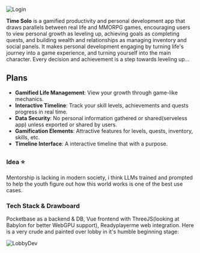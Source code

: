 ![Login](https://github.com/user-attachments/assets/95f81a02-1683-475e-8429-d3b8dc029e7f)

**Time Solo** is a gamified productivity and personal development app that draws parallels between real life and MMORPG games, encouraging users to view personal growth as leveling up, achieving goals as completing quests, and building wealth and relationships as managing inventory and social panels. It makes personal development engaging by turning life's journey into a game experience, and turning yourself into the main character. Every decision and achievement is a step towards leveling up...

## Plans
- **Gamified Life Management**: View your growth through game-like mechanics.
- **Interactive Timeline**: Track your skill levels, achievements and quests progress in real time.
- **Data Security**: No personal information gathered or shared(serveless app) unless exported or shared by users.
- **Gamification Elements**: Attractive features for levels, quests, inventory, skills, etc.
- **Timeline Interface**: A interactive timeline that with a purpose.
##

### Idea ⭐

Mentorship is lacking in modern society, i think LLMs trained and prompted to help the youth figure out how this world works is one of the best use cases. 


### Tech Stack & Drawboard

Pocketbase as a backend & DB, Vue frontend with ThreeJS(looking at Babylon for better WebGPU support), Readyplayerme web integration.
Here is a very crude and painted over lobby in it's humble beginning stage:

![LobbyDev](https://github.com/user-attachments/assets/a9c9db9b-2aa2-4153-bff7-6f252afcf52e)
